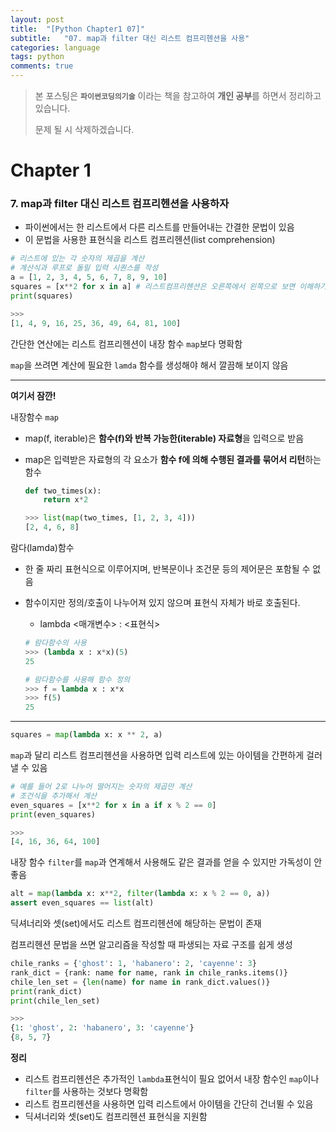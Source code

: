 ```yaml
---
layout: post
title:  "[Python Chapter1 07]"
subtitle:   "07. map과 filter 대신 리스트 컴프리헨션을 사용"
categories: language
tags: python
comments: true
---
```

> 본 포스팅은 **`파이썬코딩의기술`** 이라는 책을 참고하여 **개인 공부**를 하면서 정리하고 있습니다.
>
> 문제 될 시 삭제하겠습니다.

# Chapter 1
### 7. map과 filter 대신 리스트 컴프리헨션을 사용하자
- 파이썬에서는 한 리스트에서 다른 리스트를 만들어내는 간결한 문법이 있음
- 이 문법을 사용한 표현식을 리스트 컴프리헨션(list comprehension)

```python
# 리스트에 있는 각 숫자의 제곱을 계산
# 계산식과 루프로 돌릴 입력 시퀀스를 작성
a = [1, 2, 3, 4, 5, 6, 7, 8, 9, 10]
squares = [x**2 for x in a] # 리스트컴프리헨션은 오른쪽에서 왼쪽으로 보면 이해하기 쉬움
print(squares)

>>>
[1, 4, 9, 16, 25, 36, 49, 64, 81, 100]

```

간단한 연산에는 리스트 컴프리헨션이 내장 함수 `map`보다 명확함

`map`을 쓰려면 계산에 필요한 `lamda` 함수를 생성해야 해서 깔끔해 보이지 않음

---
**여기서 잠깐!**

내장함수 `map`

- map(f, iterable)은 **함수(f)와 반복 가능한(iterable) 자료형**을 입력으로 받음
- map은 입력받은 자료형의 각 요소가 **함수 f에 의해 수행된 결과를 묶어서 리턴**하는 함수

	```python
	def two_times(x):
   		return x*2

	>>> list(map(two_times, [1, 2, 3, 4]))
	[2, 4, 6, 8]
	```

람다(lamda)함수

- 한 줄 짜리 표현식으로 이루어지며, 반복문이나 조건문 등의 제어문은 포함될 수 없음
- 함수이지만 정의/호출이 나누어져 있지 않으며 표현식 자체가 바로 호출된다.
	- lambda <매개변수> : <표현식>

	```python
	# 람다함수의 사용
	>>> (lambda x : x*x)(5)
	25

	# 람다함수를 사용해 함수 정의
	>>> f = lambda x : x*x
	>>> f(5)
	25
	```
----

```python
squares = map(lambda x: x ** 2, a)

```

`map`과 달리 리스트 컴프리헨션을 사용하면 입력 리스트에 있는 아이템을 간편하게 걸러낼 수 있음

```python
# 예를 들어 2로 나누어 떨어지는 숫자의 제곱만 계산
# 조건식을 추가해서 계산
even_squares = [x**2 for x in a if x % 2 == 0]
print(even_squares)

>>>
[4, 16, 36, 64, 100]
```

내장 함수 `filter`를 `map`과 연계해서 사용해도 같은 결과를 얻을 수 있지만 가독성이 안 좋음

```python
alt = map(lambda x: x**2, filter(lambda x: x % 2 == 0, a))
assert even_squares == list(alt)
```

딕셔너리와 셋(set)에서도 리스트 컴프리헨션에 해당하는 문법이 존재

컴프리헨션 문법을 쓰면 알고리즘을 작성할 때 파생되는 자료 구조를 쉽게 생성

```python
chile_ranks = {'ghost': 1, 'habanero': 2, 'cayenne': 3}
rank_dict = {rank: name for name, rank in chile_ranks.items()}
chile_len_set = {len(name) for name in rank_dict.values()}
print(rank_dict)
print(chile_len_set)

>>>
{1: 'ghost', 2: 'habanero', 3: 'cayenne'}
{8, 5, 7}
```

**정리**

- 리스트 컴프리헨션은 추가적인 `lambda`표현식이 필요 없어서 내장 함수인 `map`이나 `filter`를 사용하는 것보다 명확함
- 리스트 컴프리헨션을 사용하면 입력 리스트에서 아이템을 간단히 건너뛸 수 있음
- 딕셔너리와 셋(set)도 컴프리헨션 표현식을 지원함
